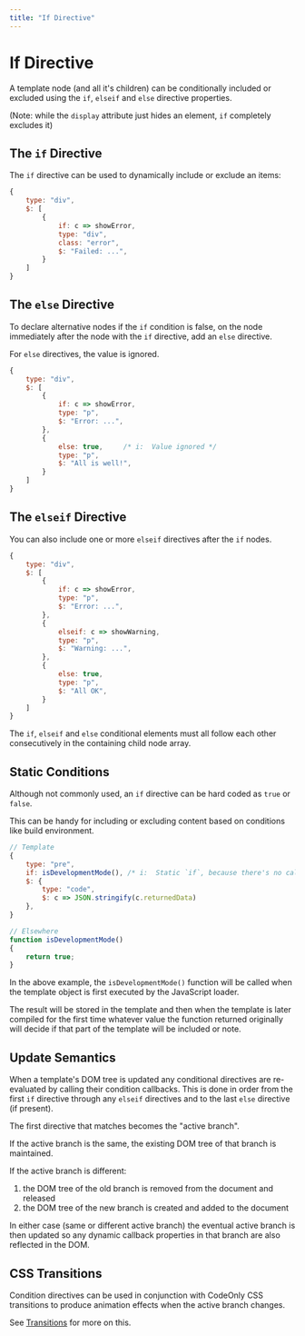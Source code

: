 ```yaml
---
title: "If Directive"
---
```

# If Directive

A template node (and all it's children) can be conditionally included or excluded using
the `if`, `elseif` and `else` directive properties.

(Note: while the `display` attribute just hides an element, `if` completely excludes it)


## The `if` Directive

The `if` directive can be used to dynamically include or exclude an items:

```js
{
    type: "div",
    $: [
        {
            if: c => showError,
            type: "div",
            class: "error",
            $: "Failed: ...",
        }
    ]
}
```

## The `else` Directive

To declare alternative nodes if the `if` condition is false, on the 
node immediately after the node with the `if` directive, add an `else`
directive.

For `else` directives, the value is ignored.

```js
{
    type: "div",
    $: [
        {
            if: c => showError,
            type: "p",
            $: "Error: ...",
        },
        {
            else: true,     /* i:  Value ignored */
            type: "p",
            $: "All is well!",
        }
    ]
}
```


## The `elseif` Directive

You can also include one or more `elseif` directives after the `if` nodes.

```js
{
    type: "div",
    $: [
        {
            if: c => showError,
            type: "p",
            $: "Error: ...",
        },
        {
            elseif: c => showWarning,
            type: "p",
            $: "Warning: ...",
        },
        {
            else: true,
            type: "p",
            $: "All OK",
        }
    ]
}
```

<div class="tip">

The `if`, `elseif` and `else` conditional elements must all follow each other consecutively 
in the containing child node array.

</div>



## Static Conditions

Although not commonly used, an `if` directive can be hard coded as `true` or `false`.  

This can be handy for including or excluding content based on conditions like build environment.

```js
// Template
{
    type: "pre",
    if: isDevelopmentMode(), /* i:  Static `if`, because there's no callback */
    $: {
        type: "code",
        $: c => JSON.stringify(c.returnedData)
    },
}

// Elsewhere
function isDevelopmentMode()
{
    return true;
}
```

<div class="tip">

In the above example, the `isDevelopmentMode()` function will be called when the 
template object is first executed by the JavaScript loader.

The result will be stored in the template and then when the template is later compiled 
for the first time whatever value the function returned originally will decide if that 
part of the template will be included or note.

</div>


## Update Semantics

When a template's DOM tree is updated any conditional directives are re-evaluated by calling
their condition callbacks.  This is done in order from the first `if` directive through 
any `elseif` directives and to the last `else` directive (if present).

The first directive that matches becomes the "active branch".

If the active branch is the same, the existing DOM tree of that branch is maintained.

If the active branch is different:

1. the DOM tree of the old branch is removed from the document and released
2. the DOM tree of the new branch is created and added to the document

In either case (same or different active branch) the eventual active branch is then
updated so any dynamic callback properties in that branch are also reflected in the DOM.


## CSS Transitions

Condition directives can be used in conjunction with CodeOnly CSS transitions 
to produce animation effects when the active branch changes.

See [Transitions](templateTransitions) for more on this.
